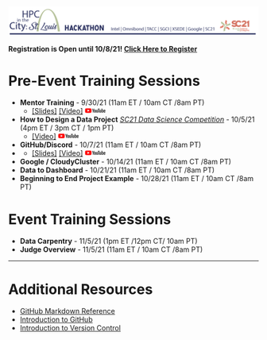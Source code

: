 ![hpcinthecity_header_logo](images/hpcinthecity_header_logo.png)

**Registration is Open until 10/8/21! [Click Here to Register](https://forms.gle/tJEp3yDQf9ZuXsrB9)**

# Pre-Event Training Sessions
* **Mentor Training** - 9/30/21  (11am ET / 10am CT /8am PT)
  * [[Slides]](Training_Slides/Mentor%20Training.pdf)  [[Video]](https://youtu.be/nOs3yW-ZlOg) [![YouTube](logos/youtube-logo-sm.png)](https://www.youtube.com/playlist?list=PLk7G3_iq2ijTSBy_JwLSXSKjyga6nYFC9)
* **How to Design a Data Project** [*SC21 Data Science Competition*](https://sc21.supercomputing.org/program/studentssc/data-science-competition/) - 10/5/21 (4pm ET / 3pm CT / 1pm PT)
  * [[Video]](https://youtu.be/Z9OYiRYvRJg) [![YouTube](logos/youtube-logo-sm.png)](https://www.youtube.com/playlist?list=PLk7G3_iq2ijTSBy_JwLSXSKjyga6nYFC9)
* **GitHub/Discord** - 10/7/21 (11am ET / 10am CT /8am PT)
 * * [[Slides]](Training_Slides/Discord%20and%20GitHub%20Training.pdf)  [[Video]](https://youtu.be/zoG9BrLTxQE) [![YouTube](logos/youtube-logo-sm.png)](https://www.youtube.com/playlist?list=PLk7G3_iq2ijTSBy_JwLSXSKjyga6nYFC9)
* **Google / CloudyCluster** - 10/14/21 (11am ET / 10am CT /8am PT)
* **Data to Dashboard** - 10/21/21 (11am ET / 10am CT /8am PT)
* **Beginning to End Project Example** - 10/28/21 (11am ET / 10am CT /8am PT)

# Event Training Sessions
* **Data Carpentry** - 11/5/21 (1pm ET /12pm CT/ 10am PT)
* **Judge Overview** - 11/5/21 (11am ET / 10am CT /8am PT)

---
# Additional Resources
* [GitHub Markdown Reference](https://github.github.com/gfm)  
* [Introduction to GitHub](https://lab.github.com/githubtraining/introduction-to-github)
* [Introduction to Version Control](https://swcarpentry.github.io/git-novice/)
